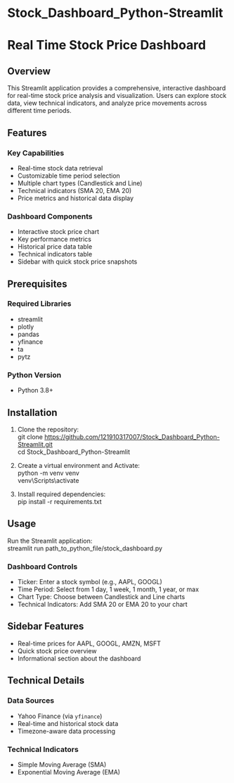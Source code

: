 # Stock_Dashboard_Python-Streamlit
# Real Time Stock Price Dashboard

## Overview

This Streamlit application provides a comprehensive, interactive dashboard for real-time stock price analysis and visualization. Users can explore stock data, view technical indicators, and analyze price movements across different time periods.

## Features

### Key Capabilities
- Real-time stock data retrieval
- Customizable time period selection
- Multiple chart types (Candlestick and Line)
- Technical indicators (SMA 20, EMA 20)
- Price metrics and historical data display

### Dashboard Components
- Interactive stock price chart
- Key performance metrics
- Historical price data table
- Technical indicators table
- Sidebar with quick stock price snapshots

## Prerequisites

### Required Libraries
- streamlit
- plotly
- pandas
- yfinance
- ta
- pytz

### Python Version
- Python 3.8+

## Installation

1. Clone the repository:<br />
git clone https://github.com/121910317007/Stock_Dashboard_Python-Streamlit.git<br />
cd Stock_Dashboard_Python-Streamlit

2. Create a virtual environment and Activate:<br />
python -m venv venv<br />
venv\Scripts\activate

3. Install required dependencies:<br />
pip install -r requirements.txt

## Usage

Run the Streamlit application:<br />
streamlit run path_to_python_file/stock_dashboard.py

### Dashboard Controls
- Ticker: Enter a stock symbol (e.g., AAPL, GOOGL)
- Time Period: Select from 1 day, 1 week, 1 month, 1 year, or max
- Chart Type: Choose between Candlestick and Line charts
- Technical Indicators: Add SMA 20 or EMA 20 to your chart

## Sidebar Features
- Real-time prices for AAPL, GOOGL, AMZN, MSFT
- Quick stock price overview
- Informational section about the dashboard

## Technical Details

### Data Sources
- Yahoo Finance (via `yfinance`)
- Real-time and historical stock data
- Timezone-aware data processing

### Technical Indicators
- Simple Moving Average (SMA)
- Exponential Moving Average (EMA)
